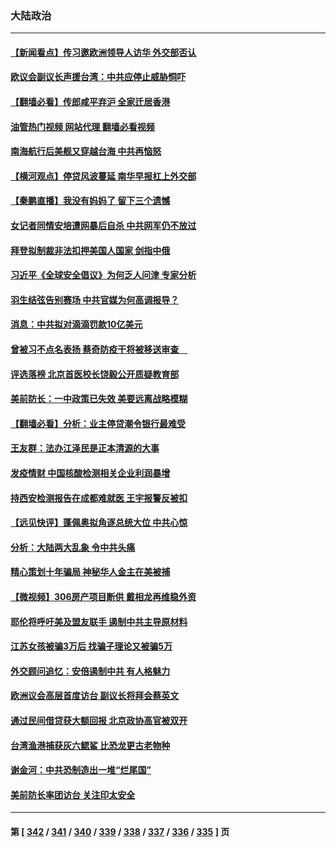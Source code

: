 ### 大陆政治
---
#### [【新闻看点】传习邀欧洲领导人访华 外交部否认](../../pages/ncid277/n13784701.md?07201645) 
#### [欧议会副议长声援台湾：中共应停止威胁恫吓](../../pages/ncid277/n13785107.md?07201645) 
#### [【翻墙必看】传郎咸平弃沪 全家迁居香港](../../pages/ncid277/n13784894.md?07201645) 
#### [油管热门视频 网站代理 翻墙必看视频](http://209.222.30.114:81/youtube.html?07201645)
#### [南海航行后美舰又穿越台海 中共再恼怒](../../pages/ncid277/n13784908.md?07201645) 
#### [【横河观点】停贷风波蔓延 南华早报杠上外交部](../../pages/ncid277/n13784806.md?07201645) 
#### [【秦鹏直播】我没有妈妈了 留下三个遗憾](../../pages/ncid277/n13784788.md?07201645) 
#### [女记者同情安培遭网暴后自杀 中共网军仍不放过](../../pages/ncid277/n13784810.md?07201645) 
#### [拜登拟制裁非法扣押美国人国家 剑指中俄](../../pages/ncid277/n13784765.md?07201645) 
#### [习近平《全球安全倡议》为何乏人问津 专家分析](../../pages/ncid277/n13784733.md?07201645) 
#### [羽生结弦告别赛场 中共官媒为何高调报导？](../../pages/ncid277/n13784746.md?07201645) 
#### [消息：中共拟对滴滴罚款10亿美元](../../pages/ncid277/n13784689.md?07201645) 
#### [曾被习不点名表扬 蔡奇防疫干将被移送审查　](../../pages/ncid277/n13784594.md?07201645) 
#### [评选落榜 北京首医校长饶毅公开质疑教育部](../../pages/ncid277/n13784306.md?07201645) 
#### [美前防长：一中政策已失效 美要远离战略模糊](../../pages/ncid277/n13784241.md?07201645) 
#### [【翻墙必看】分析：业主停贷潮令银行最难受](../../pages/ncid277/n13784181.md?07201645) 
#### [王友群：法办江泽民是正本清源的大事](../../pages/ncid277/n13783968.md?07201645) 
#### [发疫情财 中国核酸检测相关企业利润暴增](../../pages/ncid277/n13784124.md?07201645) 
#### [持西安检测报告在成都难就医 王宇报警反被扣](../../pages/ncid277/n13784058.md?07201645) 
#### [【远见快评】蓬佩奥拟角逐总统大位 中共心惊](../../pages/ncid277/n13783855.md?07201645) 
#### [分析：大陆两大乱象 令中共头痛](../../pages/ncid277/n13783901.md?07201645) 
#### [精心策划十年骗局 神秘华人金主在美被捕](../../pages/ncid277/n13783926.md?07201645) 
#### [【微视频】306房产项目断供 戴相龙再维稳外资](../../pages/ncid277/n13783721.md?07201645) 
#### [耶伦将呼吁美及盟友联手 遏制中共主导原材料](../../pages/ncid277/n13783693.md?07201645) 
#### [江苏女孩被骗3万后 找骗子理论又被骗5万](../../pages/ncid277/n13783623.md?07201645) 
#### [外交顾问追忆：安倍遏制中共 有人格魅力](../../pages/ncid277/n13783526.md?07201645) 
#### [欧洲议会高层首度访台 副议长将拜会蔡英文](../../pages/ncid277/n13783640.md?07201645) 
#### [通过民间借贷获大额回报 北京政协高官被双开](../../pages/ncid277/n13783525.md?07201645) 
#### [台湾渔港捕获灰六鳃鲨 比恐龙更古老物种](../../pages/ncid277/n13783425.md?07201645) 
#### [谢金河：中共恐制造出一堆“烂尾国”](../../pages/ncid277/n13783459.md?07201645) 
#### [美前防长率团访台 关注印太安全](../../pages/ncid277/n13783251.md?07201645) 

---
#### 第 [ [342](./342.md?07201645) / [341](./341.md?07201645) / [340](./340.md?07201645) / [339](./339.md?07201645) / [338](./338.md?07201645) / [337](./337.md?07201645) / [336](./336.md?07201645) / [335](./335.md?07201645) ] 页
